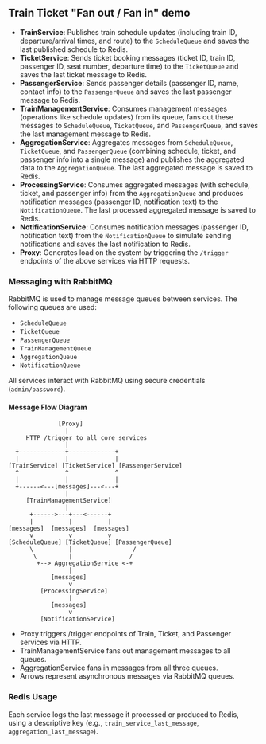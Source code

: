 ## Train Ticket "Fan out / Fan in" demo

- **TrainService**: Publishes train schedule updates (including train ID, departure/arrival times, and route) to the `ScheduleQueue` and saves the last published schedule to Redis.
- **TicketService**: Sends ticket booking messages (ticket ID, train ID, passenger ID, seat number, departure time) to the `TicketQueue` and saves the last ticket message to Redis.
- **PassengerService**: Sends passenger details (passenger ID, name, contact info) to the `PassengerQueue` and saves the last passenger message to Redis.
- **TrainManagementService**: Consumes management messages (operations like schedule updates) from its queue, fans out these messages to `ScheduleQueue`, `TicketQueue`, and `PassengerQueue`, and saves the last management message to Redis.
- **AggregationService**: Aggregates messages from `ScheduleQueue`, `TicketQueue`, and `PassengerQueue` (combining schedule, ticket, and passenger info into a single message) and publishes the aggregated data to the `AggregationQueue`. The last aggregated message is saved to Redis.
- **ProcessingService**: Consumes aggregated messages (with schedule, ticket, and passenger info) from the `AggregationQueue` and produces notification messages (passenger ID, notification text) to the `NotificationQueue`. The last processed aggregated message is saved to Redis.
- **NotificationService**: Consumes notification messages (passenger ID, notification text) from the `NotificationQueue` to simulate sending notifications and saves the last notification to Redis.
- **Proxy**: Generates load on the system by triggering the `/trigger` endpoints of the above services via HTTP requests.

### Messaging with RabbitMQ

RabbitMQ is used to manage message queues between services. The following queues are used:

- `ScheduleQueue`
- `TicketQueue`
- `PassengerQueue`
- `TrainManagementQueue`
- `AggregationQueue`
- `NotificationQueue`

All services interact with RabbitMQ using secure credentials (`admin/password`).

#### Message Flow Diagram

```
              [Proxy]
                |
     HTTP /trigger to all core services
                |
  +-------------+-------------+
  |             |             |
[TrainService] [TicketService] [PassengerService]
  ^             ^             ^
  |             |             |
  +------<---[messages]---<---+
                |
     [TrainManagementService]
                |
      +------>---+---<------+
      |          |          |
[messages]  [messages]  [messages]
      v          v          v
[ScheduleQueue] [TicketQueue] [PassengerQueue]
      \          |                 /
       \         |                /
        +--> AggregationService <-+
                 |
            [messages]
                 v
         [ProcessingService]
                 |
            [messages]
                 v
         [NotificationService]
```
- Proxy triggers /trigger endpoints of Train, Ticket, and Passenger services via HTTP.
- TrainManagementService fans out management messages to all queues.
- AggregationService fans in messages from all three queues.
- Arrows represent asynchronous messages via RabbitMQ queues.

### Redis Usage

Each service logs the last message it processed or produced to Redis, using a descriptive key (e.g., `train_service_last_message`, `aggregation_last_message`).
